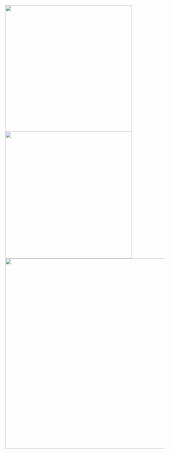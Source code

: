 <img src='https://github.com/JoyC14/notes/blob/master/img/delete1.jpg' height=400 weight=400>

<img src='https://github.com/JoyC14/notes/blob/master/img/delete2.jpg' height=400 weight=400>

<img src='https://github.com/JoyC14/notes/blob/master/img/delete3.jpg' height=600 weight=600>
